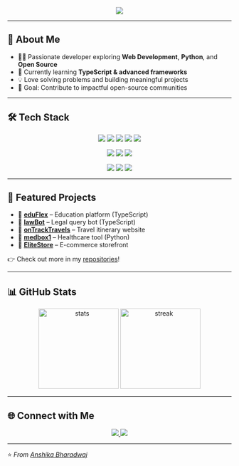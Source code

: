 <!-- Typing SVG -->
<p align="center">
  <img src="https://readme-typing-svg.herokuapp.com?font=Fira+Code&weight=600&size=24&pause=1000&color=00F7FF&center=true&vCenter=true&width=600&lines=Hi+there!+I'm+Anshika+Bharadwaj+👋;Web+Dev+%7C+Python+%7C+Open+Source;Building+%26+Learning+Everyday+🚀">
</p>

---

## 🌟 About Me

- 👩‍💻 Passionate developer exploring **Web Development**, **Python**, and **Open Source**  
- 🌱 Currently learning **TypeScript & advanced frameworks**  
- 💡 Love solving problems and building meaningful projects  
- 🎯 Goal: Contribute to impactful open-source communities  

---

## 🛠️ Tech Stack

<p align="center">
  <!-- Languages -->
  <img src="https://img.shields.io/badge/Python-3776AB?style=for-the-badge&logo=python&logoColor=white" />
  <img src="https://img.shields.io/badge/JavaScript-F7DF1E?style=for-the-badge&logo=javascript&logoColor=black" />
  <img src="https://img.shields.io/badge/TypeScript-3178C6?style=for-the-badge&logo=typescript&logoColor=white" />
  <img src="https://img.shields.io/badge/HTML5-E34F26?style=for-the-badge&logo=html5&logoColor=white" />
  <img src="https://img.shields.io/badge/CSS3-1572B6?style=for-the-badge&logo=css3&logoColor=white" />
</p>

<p align="center">
  <!-- Frameworks -->
  <img src="https://img.shields.io/badge/React-20232A?style=for-the-badge&logo=react&logoColor=61DAFB" />
  <img src="https://img.shields.io/badge/Node.js-339933?style=for-the-badge&logo=nodedotjs&logoColor=white" />
  <img src="https://img.shields.io/badge/Express.js-000000?style=for-the-badge&logo=express&logoColor=white" />
</p>

<p align="center">
  <!-- Tools -->
  <img src="https://img.shields.io/badge/Git-F05032?style=for-the-badge&logo=git&logoColor=white" />
  <img src="https://img.shields.io/badge/GitHub-181717?style=for-the-badge&logo=github&logoColor=white" />
  <img src="https://img.shields.io/badge/VSCode-0078D4?style=for-the-badge&logo=visualstudiocode&logoColor=white" />
</p>

---

## 📂 Featured Projects

- 🔹 **[eduFlex](https://github.com/anshikabharadwaj98/eduFlex)** – Education platform (TypeScript)  
- 🔹 **[lawBot](https://github.com/anshikabharadwaj98/lawBot)** – Legal query bot (TypeScript)  
- 🔹 **[onTrackTravels](https://github.com/anshikabharadwaj98/onTrackTravels)** – Travel itinerary website  
- 🔹 **[medbox1](https://github.com/anshikabharadwaj98/medbox1)** – Healthcare tool (Python)  
- 🔹 **[EliteStore](https://github.com/anshikabharadwaj98/EliteStore)** – E-commerce storefront  

👉 Check out more in my [repositories](https://github.com/anshikabharadwaj98?tab=repositories)!

---

## 📊 GitHub Stats

<p align="center">
  <img src="https://github-readme-stats.vercel.app/api?username=anshikabharadwaj98&show_icons=true&theme=radical" alt="stats" height="180"/>
  <img src="https://github-readme-streak-stats.herokuapp.com/?user=anshikabharadwaj98&theme=radical" alt="streak" height="180"/>
</p>

---

## 🌐 Connect with Me

<p align="center">
  <a href="https://www.linkedin.com/in/anshika-bharadwaj-739a84339/">
    <img src="https://img.shields.io/badge/LinkedIn-Anshika%20Bharadwaj-blue?style=for-the-badge&logo=linkedin&logoColor=white" />
  </a>
  <a href="mailto:your.email@example.com">
    <img src="https://img.shields.io/badge/Email-D14836?style=for-the-badge&logo=gmail&logoColor=white" />
  </a>
</p>

---

⭐️ *From [Anshika Bharadwaj](https://github.com/anshikabharadwaj98)*

